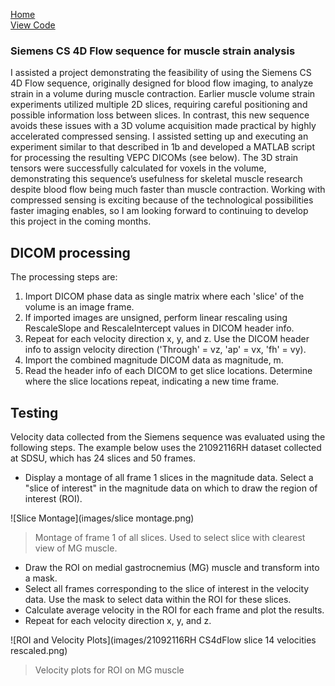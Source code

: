 [Home](https://bcunnane.github.io/)  
[View Code](https://github.com/bcunnane/CS_4D_flow)

### Siemens CS 4D Flow sequence for muscle strain analysis

I assisted a project demonstrating the feasibility of using the Siemens CS 4D Flow sequence, originally designed for blood flow imaging, to analyze strain in a volume during muscle contraction. Earlier muscle volume strain experiments utilized multiple 2D slices, requiring careful positioning and possible information loss between slices. In contrast, this new sequence avoids these issues with a 3D volume acquisition made practical by highly accelerated compressed sensing. I assisted setting up and executing an experiment similar to that described in 1b and developed a MATLAB script for processing the resulting VEPC DICOMs (see below). The 3D strain tensors were successfully calculated for voxels in the volume, demonstrating this sequence’s usefulness for skeletal muscle research despite blood flow being much faster than muscle contraction. Working with compressed sensing is exciting because of the technological possibilities faster imaging enables, so I am looking forward to continuing to develop this project in the coming months. 

## DICOM processing

The processing steps are:

1. Import DICOM phase data as single matrix where each 'slice' of the volume is an image frame.
2. If imported images are unsigned, perform linear rescaling using RescaleSlope and RescaleIntercept values in DICOM header info.
3. Repeat for each velocity direction x, y, and z. Use the DICOM header info to assign velocity direction ('Through' = vz, 'ap' = vx, 'fh' = vy).
4. Import the combined magnitude DICOM data as magnitude, m.
5. Read the header info of each DICOM to get slice locations. Determine where the slice locations repeat, indicating a new time frame.

## Testing

Velocity data collected from the Siemens sequence was evaluated using the following steps. The example below uses the 21092116RH dataset collected at SDSU, which has 24 slices and 50 frames. 

- Display a montage of all frame 1 slices in the magnitude data. Select a "slice of interest" in the magnitude data on which to draw the region of interest (ROI).

![Slice Montage](images/slice montage.png)
> Montage of frame 1 of all slices. Used to select slice with clearest view of MG muscle. 

- Draw the ROI on medial gastrocnemius (MG) muscle and transform into a mask.
- Select all frames corresponding to the slice of interest in the velocity data. Use the mask to select data within the ROI for these slices. 
- Calculate average velocity in the ROI for each frame and plot the results.
- Repeat for each velocity direction x, y, and z.

![ROI and Velocity Plots](images/21092116RH CS4dFlow slice 14 velocities rescaled.png)
> Velocity plots for ROI on MG muscle
